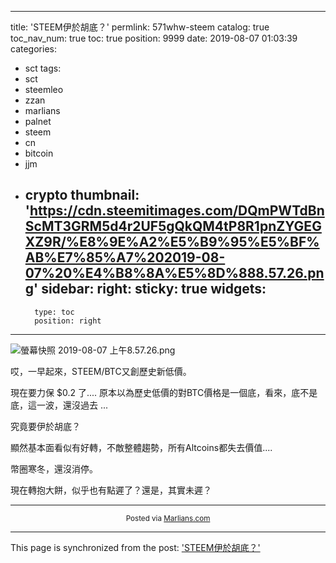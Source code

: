 
---
title: 'STEEM伊於胡底？'
permlink: 571whw-steem
catalog: true
toc_nav_num: true
toc: true
position: 9999
date: 2019-08-07 01:03:39
categories:
- sct
tags:
- sct
- steemleo
- zzan
- marlians
- palnet
- steem
- cn
- bitcoin
- jjm
- crypto
thumbnail: 'https://cdn.steemitimages.com/DQmPWTdBnScMT3GRM5d4r2UF5gQkQM4tP8R1pnZYGEGXZ9R/%E8%9E%A2%E5%B9%95%E5%BF%AB%E7%85%A7%202019-08-07%20%E4%B8%8A%E5%8D%888.57.26.png'
sidebar:
    right:
        sticky: true
widgets:
    -
        type: toc
        position: right
---


![螢幕快照 2019-08-07 上午8.57.26.png](https://cdn.steemitimages.com/DQmPWTdBnScMT3GRM5d4r2UF5gQkQM4tP8R1pnZYGEGXZ9R/%E8%9E%A2%E5%B9%95%E5%BF%AB%E7%85%A7%202019-08-07%20%E4%B8%8A%E5%8D%888.57.26.png)

哎，一早起來，STEEM/BTC又創歷史新低價。

現在要力保 $0.2 了.... 原本以為歷史低價的對BTC價格是一個底，看來，底不是底，這一波，還沒過去 ...

究竟要伊於胡底？

顯然基本面看似有好轉，不敵整體趨勢，所有Altcoins都失去價值....

幣圈寒冬，還沒消停。

現在轉抱大餅，似乎也有點遲了？還是，其實未遲？




<hr><center><sub>Posted via <a href="https://www.marlians.com/">Marlians.com</a></sub></center>

- - -

This page is synchronized from the post: ['STEEM伊於胡底？'](https://steemit.com/@deanliu/571whw-steem)
